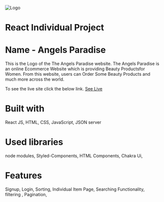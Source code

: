 <img src="https://angels-paradise-abhishekraskar.vercel.app/static/media/Angels_Paradise.35e9e4c9e7ae90545445.png" alt="Logo" title="Project Logo">


<h1><b>React Individual Project</b></h1>
<h1>Name - Angels Paradise</h1>

This is the Logo of the The Angels Paradise website. The Angels Paradise is an online Ecommerce Website which is providing Beauty Productsfor Women. From this website, users can Order Some Beauty Products and much more across the world.

To see the live site click the below link.
[See Live](https://angels-paradise-abhishekraskar.vercel.app/)


<h1>Built with</h1>
React JS,
HTML,
CSS,
JavaScript,
JSON server

<h1>Used libraries</h1>
node modules,
Styled-Components,
HTML Components,
Chakra Ui,

<h1>Features</h1>
Signup,
Login,
Sorting,
Individual Item Page,
Searching Functionality,
filtering ,
Pagination,
